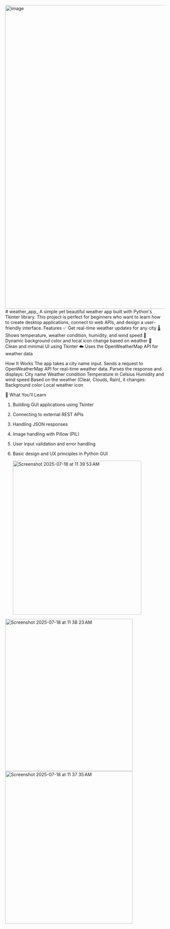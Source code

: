 <img width="804" height="960" alt="image" src="https://github.com/user-attachments/assets/1f5f37f8-430a-457d-bcef-4f5822754622" /># weather_app_
A simple yet beautiful weather app built with Python's Tkinter library. This project is perfect for beginners who want to learn how to create desktop applications, connect to web APIs, and design a user-friendly interface.
Features
✅ Get real-time weather updates for any city
🌡️ Shows temperature, weather condition, humidity, and wind speed
🎨 Dynamic background color and local icon change based on weather
🔁 Clean and minimal UI using Tkinter
☁️ Uses the OpenWeatherMap API for weather data

How It Works
The app takes a city name input.
Sends a request to OpenWeatherMap API for real-time weather data.
Parses the response and displays:
City name
Weather condition
Temperature in Celsius
Humidity and wind speed
Based on the weather (Clear, Clouds, Rain), it changes:
Background color
Local weather icon

🧠 What You’ll Learn
1. Building GUI applications using Tkinter
2. Connecting to external REST APIs
3. Handling JSON responses
4. Image handling with Pillow (PIL)
5. User input validation and error handling
6. Basic design and UX principles in Python GUI

   <img width="406" height="486" alt="Screenshot 2025-07-18 at 11 39 53 AM" src="https://github.com/user-attachments/assets/d0cdade4-40ff-4358-86ef-7950e62a4696" />
<img width="402" height="481" alt="Screenshot 2025-07-18 at 11 38 23 AM" src="https://github.com/user-attachments/assets/0dd61ad6-9315-4d49-adcd-5993bcc260a9" />
<img width="402" height="482" alt="Screenshot 2025-07-18 at 11 37 35 AM" src="https://github.com/user-attachments/assets/9edd4746-1350-4b00-bb81-ca2c77a20d72" />


